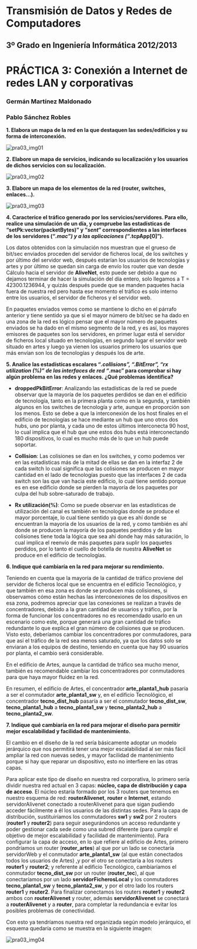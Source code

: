 Transmisión de Datos y Redes de Computadores
============================================
3º Grado en Ingeniería Informática 2012/2013
--------------------------------------------


# PRÁCTICA 3: Conexión a Internet de redes LAN y corporativas
### Germán Martínez Maldonado
### Pablo Sánchez Robles

**1. Elabora  un  mapa  de  la  red  en  la  que  destaquen  las  sedes/edificios  y  su  forma  de interconexión.**

![pra03_img01](imagenes/pra03_img01.png)


**2. Elabore un mapa de servicios, indicando su localización y los usuarios de dichos servicios con su localización.**

![pra03_img02](imagenes/pra03_img02.png)


**3. Elabore un mapa de los elementos de la red (router, switches, enlaces…).**

![pra03_img03](imagenes/pra03_img03.png)


**4. Caracterice el tráfico generado por los servicios/servidores. Para ello, realice una simulación de un día, y compruebe las estadísticas de “setPk:vector(packetBytes)” y “*sent*” correspondientes a las interfaces de los servidores (“*.mac”) y a las aplicaciones (“*.tcpApp[0]”).**

Los datos obtenidos con la simulación nos muestran que el grueso de bit/sec enviados proceden del servidor de ficheros local, de los switches y por último del servidor web, después estarían los usuarios de tecnologías y artes y por último se quedan sin carga de envío los router que van desde Cálculo hacia el servidor de **AliveNet**, esto puede ser debido a que no dejamos terminar de hacer la simulación del día entero, solo llegamos a T = 42300.1236944, y quizás después puede que se manden paquetes hacia fuera de nuestra red pero hasta ese momento el tráfico es solo interno entre los usuarios, el servidor de ficheros y el servidor web.

En paquetes enviados vemos como se mantiene lo dicho en el párrafo anterior y tiene sentido ya que si el mayor número de bit/sec se ha dado en una zona de la red es lógico pensar que el mayor número de paquetes enviados se ha dado en el mismo segmento de la red, y es así, los mayores emisores de paquetes son los servidores, en primer lugar está el servidor de ficheros local situado en tecnologías, en segundo lugar el servidor web situado en artes y luego ya vienen los usuarios primero los usuarios que más envían son los de tecnologías y después los de arte.


**5. Analice  las  estadísticas  escalares  “*.collisions”,  “.BitError”,  “rx  utilization  (%)”  de  las interfaces de red “*.mac” para comprobar si hay algún problema en las redes y enlaces. ¿Qué problemas identifica?**

* **droppedPkBitError**: Analizando las estadísticas de la red se puede observar que la mayoría de los paquetes perdidos se dan en el edificio de tecnología, tanto en la primera planta como en la segunda, y también algunos en los switches de tecnología y arte, aunque en proporción son los menos. Esto se debe a que la interconexión de los host finales en el edificio de tecnologías se hace mediante un hub que uno otros dos hubs, uno por planta, y cada uno de estos últimos interconecta 90 host, lo cual implica que el hub que une estos dos hubs está interconectando 180 dispositivos, lo cual es mucho más de lo que un hub puede soportar.

* **Collision**: Las colisiones se dan en los switches, y como podemos ver en las estadísticas más de la mitad de ellas se dan en la interfaz 2 de cada switch lo cual significa que las colisiones se producen en mayor cantidad en el lado de tecnologías puesto que las interfaces 2 de cada switch son las que van hacia este edificio, lo cual tiene sentido porque es en ese edificio donde se pierden la mayoría de los paquetes por culpa del hub sobre-saturado de trabajo.

* **Rx utilización(%)**: Como se puede observar en las estadísticas de utilización del canal es también en tecnologías donde se produce el mayor porcentaje, lo cual tiene sentido ya que es ahí donde se encuentran la mayoría de los usuarios de la red, y como también es ahí donde se producen la mayoría de los paquetes perdidos y de las colisiones tiene toda la lógica que sea ahí donde hay más saturación, lo cual implica el reenvío de más paquetes para suplir los paquetes perdidos, por lo tanto el cuello de botella de nuestra **AliveNet** se produce en el edificio de tecnologías.


**6. Indique qué cambiaría en la red para mejorar su rendimiento.**

Teniendo en cuenta que la mayoría de la cantidad de tráfico proviene del servidor de ficheros local que se encuentra en el edificio Tecnológico, y que también en esa zona es donde se producen más colisiones, si observamos cómo están hechas las interconexiones de los dispositivos en esa zona, podremos apreciar que las conexiones se realizan a través de concentradores, debido a la gran cantidad de usuarios y tráfico, por la forma de funcionar los concentradores no es recomendado usarlo en un escenario como este, porque generará una
gran cantidad de tráfico redundante lo que explica el gran número de colisiones que se producen. Visto esto, deberíamos cambiar los concentradores por conmutadores, para que así el tráfico de la red sea menos saturado, ya que los datos solo se enviaran a los equipos de destino, teniendo en cuenta que hay 90 usuarios por planta, el cambio será considerable.

En el edificio de Artes, aunque la cantidad de tráfico sea mucho menor, también es recomendable cambiar los concentradores por conmutadores para que haya mayor fluidez en la red.

En resumen, el edificio de Artes, el concentrador **arte_planta1_hub** pasaría a ser el conmutador **arte_planta1_sw** y, en el edificio Tecnológico, el concentrador **tecno_dist_hub** pasaría a ser el conmutador **tecno_dist_sw**, **tecno_planta1_hub** a **tecno_planta1_sw** y **tecno_planta2_hub** a **tecno_planta2_sw**.


**7. Indique qué cambiaría en la red para mejorar el diseño para permitir mejor escalabilidad y facilidad de mantenimiento.**

El cambio en el diseño de la red sería básicamente adoptar un modelo jerárquico que nos permitirá tener una mejor escalabilidad al ser más fácil ampliar la red con nuevas sedes, y mayor facilidad de mantenimiento porque si hay que reparar un dispositivo, esto no interfiere en las otras capas.

Para aplicar este tipo de diseño en nuestra red corporativa, lo primero sería dividir nuestra red actual en 3 capas: **núcleo, capa de distribución y capa de acceso**. El núcleo estaría formado por los 3 routers que tenemos en nuestro esquema de red: **routerAlivenet**, **router** e **Internet**, estando servidorAlivenet conectado a routerAlivenet para que sigan pudiendo acceder fácilmente a él los usuarios de las distintas sedes. Para la capa de distribución, sustituiríamos los conmutadores **sw1** y **sw2** por 2 routers  (**router1** y **router2**) para seguir asegurándonos un acceso redundante y poder gestionar cada sede como una subred diferente (para cumplir el objetivo de mejor escalabilidad y facilidad de mantenimiento). Para configurar la capa de acceso, en lo que refiere al edificio de Artes, primero pondríamos un router (**router_artes**) al que por un lado se conectaría servidorWeb y el conmutador **arte_planta1_sw** (al que están conectados todos los usuarios de Artes) ,y por el otro se conectaría a los routers **router1** y **router2**; y referente al edificio Tecnológico, cambiaríamos el conmutador **tecno_dist_sw** por un router (**router_tec**), al que conectaríamos por un lado **servidorFicherosLocal** y los conmutadores **tecno_planta1_sw** y **tecno_planta2_sw**, y por el otro lado los routers **router1** y **router2**. Para finalizar conectamos los routers **router1** y **router2** ambos con **routerAlivenet** y router, además **servidorAlivenet** se conectará a **routerAlivenet** y a **router**, para completar la redundancia e evitar los posibles problemas de conectividad.

Con esto ya tendríamos nuestra red organizada según modelo jerárquico, el esquema quedaría como se muestra en la siguiente imagen:

![pra03_img04](imagenes/pra03_img04.png)
